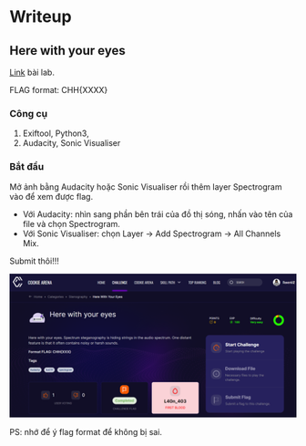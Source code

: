 # Writeup

## Here with your eyes
[Link](https://battle.cookiearena.org/challenges/stenography/here-with-your-eyes) bài lab.

FLAG format: CHH{XXXX}

### Công cụ
1. Exiftool, Python3,
2. Audacity, Sonic Visualiser

### Bắt đầu

Mở ảnh bằng Audacity hoặc Sonic Visualiser rồi thêm layer Spectrogram vào để xem được flag.

- Với Audacity: nhìn sang phần bên trái của đồ thị sóng, nhấn vào tên của file và chọn Spectrogram.
- Với Sonic Visualiser: chọn Layer -> Add Spectrogram -> All Channels Mix.

Submit thôi!!!

![img](https://github.com/GnolV/CookieArenaCTF/blob/12d82f6f9b6c45d6314d4ad443ffab2fd6c758c7/Stegnography/Here%20With%20You%20Eyes/completed.png)

PS: nhớ để ý flag format để không bị sai.
